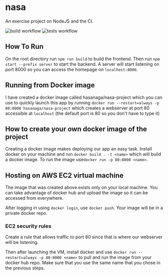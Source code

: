 # nasa
An exercise project on NodeJS and the CI.

![build workflow](https://github.com/hasan-aga/nasa/actions/workflows/node.yml/badge.svg)
![tests workflow](https://github.com/hasan-aga/nasa/actions/workflows/tests.yml/badge.svg)

## How To Run
On the root directory run `npm run build` to build the frontend. Then run `npm start --prefix server` to start the backend. A server will start listening on port 8000 so you can access the homepage on `localhost:8000`.

## Running from Docker image
I have created a docker image called hasanaga/nasa-project which you can use to quickly launch this app by running `docker run --restart=always -p 80:8000 hasanaga/nasa-project` which creates a webserver at port 80 accessible at `localhost` (the default port is 80 so you don't have to type it)

## How to create your own docker image of the project
Creating a docker image makes deploying our app an easy task.
Install docker on your machine and run `docker build . -t <name>` which will build a docker image. To run the image use`docker run -p 80:8000 <name>`.

## Hosting on AWS EC2 virtual machine
The image that was created above exists only on your local machine. You can take advantage of docker hub and upload the image so it can be accessed from everywhere.

After logging in using `docker login`, use `docker push`. Your image will be in a private docker repo.

### EC2 security rules
Create a rule that allows traffic to port 80 since that is where our webserver will be listening.
  
Then after launching the VM, install docker and use `docker run --restart=always -p 80:8000 <name>` to pull and run the image from your docker hub repo. Make sure that you use the same name that you chose in the previous steps.
